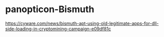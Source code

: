 # panopticon-Bismuth

https://cyware.com/news/bismuth-apt-using-old-legitimate-apps-for-dll-side-loading-in-cryptomining-campaign-e09df81c
